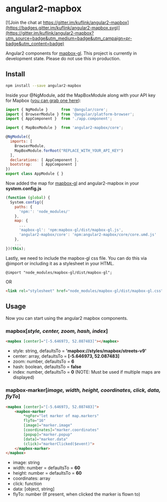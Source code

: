 # angular2-mapbox

[![Join the chat at https://gitter.im/kuflink/angular2-mapbox](https://badges.gitter.im/kuflink/angular2-mapbox.svg)](https://gitter.im/kuflink/angular2-mapbox?utm_source=badge&utm_medium=badge&utm_campaign=pr-badge&utm_content=badge)

Angular2 components for [mapbox-gl](https://www.npmjs.com/package/mapbox-gl). This project is currently in development state. Please do not use this in production.

## Install

```bash
npm install --save angular2-mapbox
```

Inside your @NgModule, add the MapBoxModule along with your API key for Mapbox ([you can grab one here](https://www.mapbox.com/studio/account/tokens/)):

```javascript
import { NgModule }      from '@angular/core';
import { BrowserModule } from '@angular/platform-browser';
import { AppComponent }  from './app.component';

import { MapBoxModule }  from 'angular2-mapbox/core';

@NgModule({
  imports: [ 
    BrowserModule, 
    MapBoxModule.forRoot("REPLACE_WITH_YOUR_API_KEY")
  ],
  declarations: [ AppComponent ],
  bootstrap:    [ AppComponent ]
})
export class AppModule { }
```

Now added the map for [mapbox-gl](https://www.npmjs.com/package/mapbox-gl) and angular2-mapbox in your **system.config.js**

```javascript
(function (global) {
  System.config({
    paths: {
      'npm:': 'node_modules/'
    },
    map: {
      ...
      'mapbox-gl': 'npm:mapbox-gl/dist/mapbox-gl.js',
      'angular2-mapbox/core': 'npm:angular2-mapbox/core/core.umd.js'
    },
    ...
})(this);
```

Lastly, we need to include the mapbox-gl css file. You can do this via @import or including it as a stylesheet in your HTML.

```
@import "node_modules/mapbox-gl/dist/mapbox-gl";
```

OR 

```html
<link rel="stylesheet" href="node_modules/mapbox-gl/dist/mapbox-gl.css"/>
```

## Usage

Now you can start using the angular2 mapbox components.

### mapbox[_style, center, zoom, hash, index_]

```html
<mapbox [center]="[-5.646973, 52.087483]"></mapbox>
```

* style: string, defaultsTo = **'mapbox://styles/mapbox/streets-v9'**
* center: array, defaultsTo = **[-5.646973, 52.087483]**
* zoom: number, defaultsTo = **6**
* hash: boolean, defaultsTo = **false**
* index: number, defaultsTo = **0** (NOTE: Must be used if multiple maps are displayed)

### mapbox-marker[_image, width, height, coordinates, click, data, flyTo_]

```html
<mapbox [center]="[-5.646973, 52.087483]">
    <mapbox-marker
        *ngFor="let marker of map.markers"
        flyTo="16"
        [image]="marker.image"
        [coordinates]="marker.coordinates"
        [popup]="marker.popup"
        [data]="marker.data"
        (click)="markerClicked($event)">
    </mapbox-marker>
</mapbox>
```

* image: string
* width: number = defaultsTo = **60**
* height: number = defaultsTo = **60**
* coordinates: array 
* click: function
* data: [object, string]
* flyTo: number (If present, when clicked the marker is flown to)
